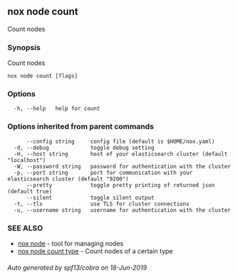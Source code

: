 ## nox node count

Count nodes

### Synopsis

Count nodes

```
nox node count [flags]
```

### Options

```
  -h, --help   help for count
```

### Options inherited from parent commands

```
      --config string     config file (default is $HOME/nox.yaml)
  -d, --debug             toggle debug setting
  -H, --host string       host of your elasticsearch cluster (default "localhost")
  -W, --password string   password for authentication with the cluster
  -p, --port string       port for communication with your elasticsearch cluster (default "9200")
      --pretty            toggle pretty printing of returned json (default true)
      --silent            toggle silent output
  -t, --tls               use TLS for cluster connections
  -u, --username string   username for authentication with the cluster
```

### SEE ALSO

* [nox node](nox_node.md)	 - tool for managing nodes
* [nox node count type](nox_node_count_type.md)	 - Count nodes of a certain type

###### Auto generated by spf13/cobra on 18-Jun-2019
